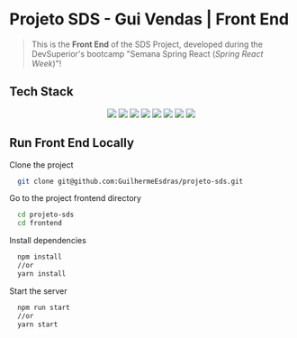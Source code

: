 # Projeto SDS - Gui Vendas | Front End

> This is the **Front End** of the SDS Project, developed during the DevSuperior's bootcamp "Semana Spring React (*Spring React Week*)"!


## Tech Stack

<p align="center">
  <img src="https://img.shields.io/badge/typescript-%23007ACC.svg?style=for-the-badge&logo=typescript&logoColor=white">
  <img src="https://img.shields.io/badge/react-%2320232a.svg?style=for-the-badge&logo=react&logoColor=%2361DAFB">
  <img src="https://img.shields.io/badge/bootstrap-%23563D7C.svg?style=for-the-badge&logo=bootstrap&logoColor=white">
  <img src="https://img.shields.io/badge/SASS-hotpink.svg?style=for-the-badge&logo=SASS&logoColor=white">
  <img src="https://img.shields.io/badge/yarn-%232C8EBB.svg?style=for-the-badge&logo=yarn&logoColor=white">
  <img src="https://img.shields.io/badge/ESLint-4B3263?style=for-the-badge&logo=eslint&logoColor=white">
  <img src="https://img.shields.io/badge/netlify-%23000000.svg?style=for-the-badge&logo=netlify&logoColor=#00C7B7">
  <img src="https://img.shields.io/badge/Visual%20Studio%20Code-0078d7.svg?style=for-the-badge&logo=visual-studio-code&logoColor=white">
</p>


## Run Front End Locally

Clone the project

```bash
  git clone git@github.com:GuilhermeEsdras/projeto-sds.git
```

Go to the project frontend directory

```bash
  cd projeto-sds
  cd frontend
```

Install dependencies

```bash
  npm install
  //or
  yarn install
```

Start the server

```bash
  npm run start
  //or
  yarn start
```
